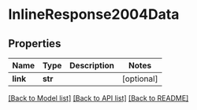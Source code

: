 # InlineResponse2004Data

## Properties
Name | Type | Description | Notes
------------ | ------------- | ------------- | -------------
**link** | **str** |  | [optional] 

[[Back to Model list]](../README.md#documentation-for-models) [[Back to API list]](../README.md#documentation-for-api-endpoints) [[Back to README]](../README.md)


